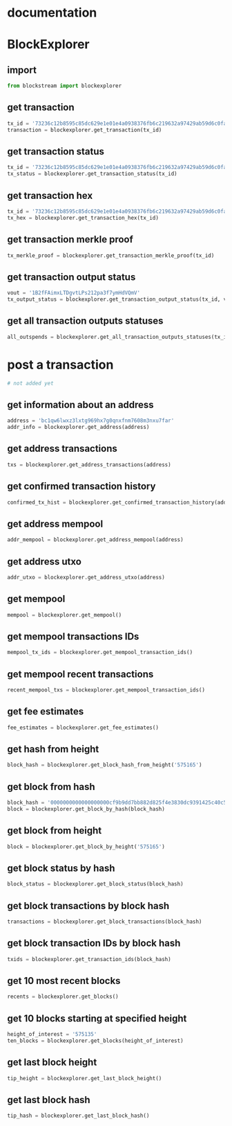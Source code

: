# documentation
# BlockExplorer
## import
``` python
from blockstream import blockexplorer
```

## get transaction
```python
tx_id = '73236c12b8595c85dc629e1e01e4a0938376fb6c219632a97429ab59d6c0fac3'
transaction = blockexplorer.get_transaction(tx_id)
```
## get transaction status
```python
tx_id = '73236c12b8595c85dc629e1e01e4a0938376fb6c219632a97429ab59d6c0fac3'
tx_status = blockexplorer.get_transaction_status(tx_id)
```
## get transaction hex
```python
tx_id = '73236c12b8595c85dc629e1e01e4a0938376fb6c219632a97429ab59d6c0fac3'
tx_hex = blockexplorer.get_transaction_hex(tx_id)
```
## get transaction merkle proof
```python
tx_merkle_proof = blockexplorer.get_transaction_merkle_proof(tx_id)
```
## get transaction output status
```python
vout = '1B2fFAimxLTDgvtLPs212pa3f7ymHdVQmV'
tx_output_status = blockexplorer.get_transaction_output_status(tx_id, vout)
```
## get all transaction outputs statuses
```python
all_outspends = blockexplorer.get_all_transaction_outputs_statuses(tx_id)
```

# post a transaction
```python
# not added yet
```

## get information about an address
```python
address = 'bc1qw6lwxz3lxtg969hx7g0qnxfnm7608m3nxu7far'
addr_info = blockexplorer.get_address(address)
```
## get address transactions
```python
txs = blockexplorer.get_address_transactions(address)
```
## get confirmed transaction history
```python
confirmed_tx_hist = blockexplorer.get_confirmed_transaction_history(address)
```
## get address mempool
```python
addr_mempool = blockexplorer.get_address_mempool(address)
```
## get address utxo
```python
addr_utxo = blockexplorer.get_address_utxo(address)
```
## get mempool
```python
mempool = blockexplorer.get_mempool()
```
## get mempool transactions IDs
```python
mempool_tx_ids = blockexplorer.get_mempool_transaction_ids()
```
## get mempool recent transactions 
```python
recent_mempool_txs = blockexplorer.get_mempool_transaction_ids()
```
## get fee estimates
```python
fee_estimates = blockexplorer.get_fee_estimates()
```
## get hash from height
```python
block_hash = blockexplorer.get_block_hash_from_height('575165')
```
## get block from hash
```python
block_hash = '0000000000000000000cf9b9dd7bb882d825f4e3830dc9391425c40c56e82d7f'
block = blockexplorer.get_block_by_hash(block_hash)
```
## get block from height
```python
block = blockexplorer.get_block_by_height('575165')
```
## get block status by hash
```python
block_status = blockexplorer.get_block_status(block_hash)
```
## get block transactions by block hash
```python
transactions = blockexplorer.get_block_transactions(block_hash)
```
## get block transaction IDs by block hash
```python
txids = blockexplorer.get_transaction_ids(block_hash)
```
## get 10 most recent blocks
```python
recents = blockexplorer.get_blocks()
```
## get 10 blocks starting at specified height
```python
height_of_interest = '575135'
ten_blocks = blockexplorer.get_blocks(height_of_interest)
```
## get last block height
```python
tip_height = blockexplorer.get_last_block_height()
```
## get last block hash
```python
tip_hash = blockexplorer.get_last_block_hash()
```